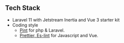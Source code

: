 
## Tech Stack

- Laravel 11 with Jetstream Inertia and Vue 3 starter kit
- Coding style
    - [Pint](https://laravel.com/docs/11.x/pint) for php & Laravel.  
    - [Prettier, Es-lint](https://vueschool.io/articles/vuejs-tutorials/eslint-and-prettier-with-vite-and-vue-js-3/) for Javascript and Vue.
